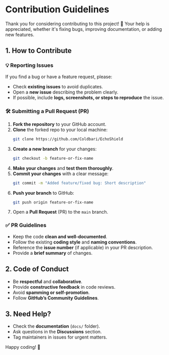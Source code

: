 # **Contribution Guidelines**  

Thank you for considering contributing to this project! 🎉 Your help is appreciated, whether it's fixing bugs, improving documentation, or adding new features.  

## **1. How to Contribute**  
### **💡 Reporting Issues**  
If you find a bug or have a feature request, please:  
- Check **existing issues** to avoid duplicates.  
- Open a **new issue** describing the problem clearly.  
- If possible, include **logs, screenshots, or steps to reproduce** the issue.  

### **🛠 Submitting a Pull Request (PR)**  
1. **Fork the repository** to your GitHub account.  
2. **Clone** the forked repo to your local machine:  
   ```sh
   git clone https://github.com/Coldbari/EchoShield
   ```
3. **Create a new branch** for your changes:  
   ```sh
   git checkout -b feature-or-fix-name
   ```
4. **Make your changes** and **test them thoroughly**.  
5. **Commit your changes** with a clear message:  
   ```sh
   git commit -m "Added feature/fixed bug: Short description"
   ```
6. **Push your branch** to GitHub:  
   ```sh
   git push origin feature-or-fix-name
   ```
7. Open a **Pull Request** (PR) to the `main` branch.  

### **✅ PR Guidelines**  
- Keep the code **clean and well-documented**.  
- Follow the existing **coding style** and **naming conventions**.  
- Reference the **issue number** (if applicable) in your PR description.  
- Provide a **brief summary** of changes.  

## **2. Code of Conduct**  
- Be **respectful** and **collaborative**.  
- Provide **constructive feedback** in code reviews.  
- Avoid **spamming or self-promotion**.  
- Follow **GitHub’s Community Guidelines**.  

## **3. Need Help?**  
- Check the **documentation** (`docs/` folder).  
- Ask questions in the **Discussions** section.  
- Tag maintainers in issues for urgent matters.  

Happy coding! 🚀  

